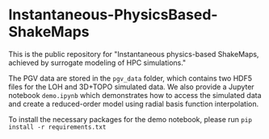 # Instantaneous-PhysicsBased-ShakeMaps
This is the public repository for "Instantaneous physics-based ShakeMaps, achieved by surrogate modeling of HPC simulations."

The PGV data are stored in the `pgv_data` folder, which contains two
HDF5 files for the LOH and 3D+TOPO simulated data. We also provide a
Jupyter notebook `demo.ipynb` which demonstrates how to access the simulated data
and create a reduced-order model using radial basis function interpolation.

To install the necessary packages for the demo notebook, please run `pip install -r requirements.txt`
